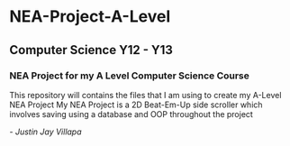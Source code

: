 # **NEA-Project-A-Level**
## Computer Science Y12 - Y13
### NEA Project for my A Level Computer Science Course

This repository will contains the files that I am using to create my A-Level NEA Project
My NEA Project is a 2D Beat-Em-Up side scroller which involves saving using a database and OOP throughout the project 


*- Justin Jay Villapa*

